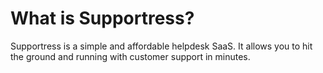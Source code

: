 # What is Supportress?

Supportress is a simple and affordable helpdesk SaaS. It allows you to hit the ground and running with customer support in minutes.

